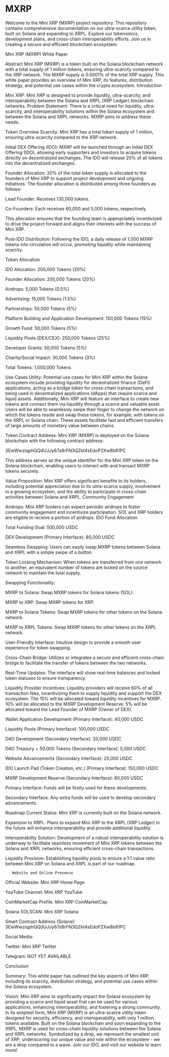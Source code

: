 # MXRP
Welcome to the Mini XRP (MXRP) project repository. This repository contains comprehensive documentation on our ultra-scarce utility token, built on Solana and expanding to XRPL. Explore our tokenomics, development plans, and cross-chain interoperability efforts. Join us in creating a secure and efficient blockchain ecosystem.

Mini XRP (MXRP) White Paper

Abstract
Mini XRP (MXRP) is a token built on the Solana blockchain network with a total supply of 1 million tokens, ensuring ultra-scarcity compared to the XRP network. The MXRP supply is 0.0001% of the total XRP supply. This white paper provides an overview of Mini XRP, its features, distribution strategy, and potential use cases within the crypto ecosystem.
Introduction

Mini XRP: Mini XRP is designed to provide liquidity, ultra-scarcity, and interoperability between the Solana and XRPL (XRP Ledger) blockchain networks.
Problem Statement: There is a critical need for liquidity, ultra-scarcity, and interoperability solutions within the Solana ecosystem and between the Solana and XRPL networks. MXRP aims to address these needs.

Token Overview
Scarcity: Mini XRP has a total token supply of 1 million, ensuring ultra-scarcity compared to the XRP network.

Initial DEX Offering (IDO): MXRP will be launched through an Initial DEX Offering (IDO), allowing early supporters and investors to acquire tokens directly on decentralized exchanges. 
The IDO will release 20% of all tokens into the decentralized exchanges.

Founder Allocation: 20% of the total token supply is allocated to the founders of Mini XRP to support project development and ongoing initiatives. The founder allocation is distributed among three founders as follows:

Lead Founder: Receives 135,000 tokens.

Co-Founders: Each receives 60,000 and 5,000 tokens, respectively.

This allocation ensures that the founding team is appropriately incentivized to drive the project forward and aligns their interests with the success of Mini XRP.

Post-IDO Distribution: Following the IDO, a daily release of 1,000 MXRP tokens into circulation will occur, promoting liquidity while maintaining scarcity.

Token Allocation

IDO Allocation: 200,000 Tokens (20%)

Founder Allocation: 200,000 Tokens (20%)

Airdrops: 5,000 Tokens (0.5%)

Advertising: 15,000 Tokens (1.5%)

Partnerships: 50,000 Tokens (5%)

Platform Building and Application Development: 150,000 Tokens (15%)

Growth Fund: 50,000 Tokens (5%)

Liquidity Pools (DEX/CEX): 250,000 Tokens (25%)

Developer Grants: 50,000 Tokens (5%)

Charity/Social Impact: 30,000 Tokens (3%)

Total Tokens: 1,000,000 Tokens

Use Cases
Utility: Potential use cases for Mini XRP within the Solana ecosystem include providing liquidity for decentralized finance (DeFi) applications, acting as a bridge token for cross-chain transactions, and being used in decentralized applications (dApps) that require scarce and liquid assets. Additionally, Mini XRP will feature an interface to create new tokens and connect them via liquidity through a scarce and valuable asset. Users will be able to seamlessly swipe their finger to change the network on which the tokens reside and swap these tokens, for example, with tokens on the XRPL or Solana chain. These assets facilitate fast and efficient transfers of large amounts of monetary value between chains.

Token Contract Address: Mini XRP (MXRP) is deployed on the Solana blockchain with the following contract address:

3EwWwziqphQQdUJJy67s8rFN3QZkt4sEdoP2Xw8b81PC

This address serves as the unique identifier for the Mini XRP token on the Solana blockchain, enabling users to interact with and transact MXRP tokens securely.

Value Proposition: 
Mini XRP offers significant benefits to its holders, including potential appreciation due to its ultra-scarce supply, involvement in a growing ecosystem, and the ability to participate in cross-chain activities between Solana and XRPL.
Community Engagement

Airdrops: 
Mini XRP holders can expect periodic airdrops to foster community engagement and incentivize participation. SOL and XRP holders are eligible to receive a portion of airdrops.
IDO Fund Allocation

Total Funding Goal: 500,000 USDC
  
  DEX Development (Primary Interface): 80,000 USDC
  
  Seamless Swapping: Users can easily swap MXRP tokens between Solana and XRPL with a simple swipe of a button.
  
  Token Locking Mechanism: When tokens are transferred from one network to another, an equivalent number of tokens are locked on the source network to maintain the total supply.
 
  Swapping Functionality:
  
  MXRP to Solana: Swap MXRP tokens for Solana tokens (SOL).
  
  MXRP to XRP: Swap MXRP tokens for XRP.
  
  MXRP to Solana Tokens: Swap MXRP tokens for other tokens on the Solana network.
  
  MXRP to XRPL Tokens: Swap MXRP tokens for other tokens on the XRPL network.
  
  User-Friendly Interface: Intuitive design to provide a smooth user experience for token swapping.
  
  Cross-Chain Bridge: Utilizes or integrates a secure and efficient cross-chain bridge to facilitate the transfer of tokens between the two networks.
  
  Real-Time Updates: The interface will show real-time balances and locked token statuses to ensure transparency.
  
  Liquidity Provider Incentives: Liquidity providers will receive 60% of all transaction fees, incentivizing them to supply liquidity and support the DEX ecosystem. The 15% will be allocated toward liquidity incentives for MXRP. 10% will be allocated to the MXRP Development Reserve. 5% will be 
  allocated toward the Lead Founder of MXRP (Owner of DEX).

Wallet Application Development (Primary Interface): 40,000 USDC

Liquidity Pools (Primary Interface): 100,000 USDC

DAO Development (Secondary Interface): 20,000 USDC

DAO Treasury + 50,000 Tokens (Secondary Interface): 5,000 USDC

Website Advancements (Secondary Interface): 25,000 USDC

IDO Launch Pad (Token Creation, etc.) (Primary Interface): 150,000 USDC

MXRP Development Reserve (Secondary Interface): 80,000 USDC

Primary Interface:
Funds will be firstly used for these developments.

Secondary Interface:
Any extra funds will be used to develop secondary advancements.

Roadmap
Current Status: Mini XRP is currently built on the Solana network.

Expansion to XRPL: Plans to expand Mini XRP to the XRPL (XRP Ledger) in the future will enhance interoperability and provide additional liquidity.

Interoperability Solution: Development of a robust interoperability solution is underway to facilitate seamless movement of Mini XRP tokens between the Solana and XRPL networks, ensuring efficient cross-chain transactions.

Liquidity Provision: Establishing liquidity pools to ensure a 1:1 value ratio between Mini XRP on Solana and XRPL is part of our roadmap.
       
       Website and Online Presence

Official Website: Mini XRP Home Page

YouTube Channel: Mini XRP YouTube

CoinMarketCap Profile: Mini XRP CoinMarketCap

Solana SOLSCAN: Mini XRP Solana

Smart Contract Address (Solana): 3EwWwziqphQQdUJJy67s8rFN3QZkt4sEdoP2Xw8b81PC

Social Media:

Twitter: Mini XRP Twitter

Telegram: NOT YET AVAILABLE 

Conclusion

Summary: This white paper has outlined the key aspects of Mini XRP, including its scarcity, distribution strategy, and potential use cases within the Solana ecosystem.

Vision: Mini XRP aims to significantly impact the Solana ecosystem by providing a scarce and liquid asset that can be used for various applications, enhancing interoperability, and fostering a strong community.
In its simplest form, Mini XRP (MXRP) is an ultra-scarce utility token designed for security, efficiency, and interoperability, with only 1 million tokens available. Built on the Solana blockchain and soon expanding to the XRPL, MXRP is used for cross-chain liquidity solutions between the Solana and XRPL networks. Symbolized by a drop, we represent the smallest unit of XRP, underscoring our unique value and role within the ecosystem - we are a drop compared to a wave. Join our IDO, and visit our website to learn more!
